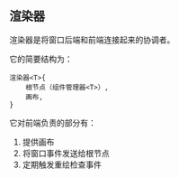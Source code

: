 ## 渲染器
渲染器是将窗口后端和前端连接起来的协调者。

它的简要结构为：
```
渲染器<T>{
    根节点（组件管理器<T>）,
    画布,
}
```

它对前端负责的部分有：

1. 提供画布
2. 将窗口事件发送给根节点
3. 定期触发重绘检查事件